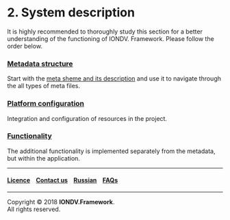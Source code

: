 # 2. System description
It is highly recommended to thoroughly study this section for a better understanding of the functioning of IONDV. Framework. Please follow the order below.   
### [Metadata structure](/docs/en/2_system_description/metadata_structure)
Start with the [meta sheme and its description](/docs/en/2_system_description/metadata_structure/meta_scheme.md) and use it to navigate through the all types of meta files.


### [Platform configuration](/docs/en/2_system_description/platform_configuration)
Integration and configuration of resources in the project. 

### [Functionality](/docs/en/2_system_description/functionality)
The additional functionality is implemented separately from the metadata, but within the application.


--------------------------------------------------------------------------  


 #### [Licence](LICENCE.md) &ensp;  [Contact us](https://iondv.ru/index.html) &ensp;  [Russian](/docs/ru/2_system_description) &ensp; [FAQs](/faqs.md)          



--------------------------------------------------------------------------  

Copyright © 2018 **IONDV.Framework**.  
All rights reserved.  
